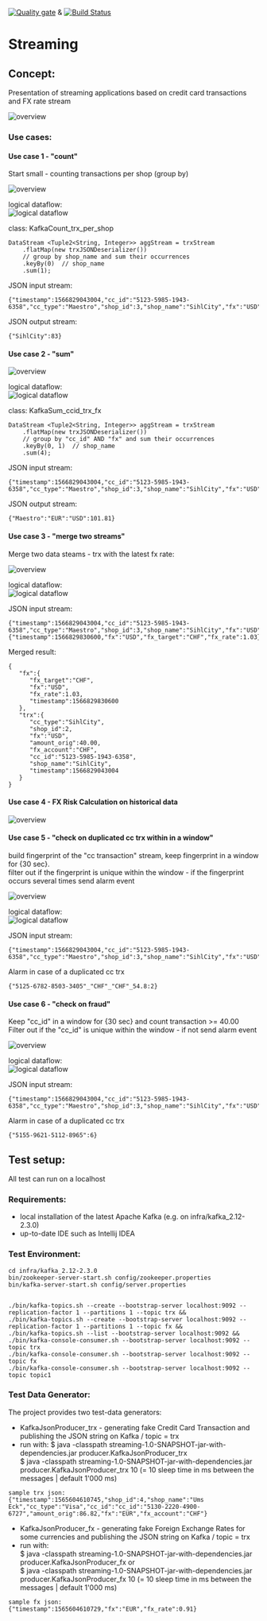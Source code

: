 [![Quality gate](https://sonarcloud.io/api/project_badges/quality_gate?project=zBrainiac_Streaming)](https://sonarcloud.io/dashboard?id=zBrainiac_Streaming) & 
[![Build Status](https://travis-ci.org/zBrainiac/Streaming.svg?branch=master)](https://travis-ci.org/zBrainiac/Streaming)
# Streaming

## Concept:  
Presentation of streaming applications based on credit card transactions and FX rate stream

![overview](https://github.com/zBrainiac/Streaming/blob/master/Images/Overview.png?raw=true "Title")
  
### Use cases:  
#### Use case 1 - "count"
Start small - counting transactions per shop (group by) 

![overview](https://github.com/zBrainiac/Streaming/blob/master/Images/uc1.png?raw=true "Title")  

logical dataflow:  
![logical dataflow](https://github.com/zBrainiac/Streaming/blob/master/Images/uc1_dataflow.png?raw=true "Title")  
 
class: KafkaCount_trx_per_shop  
```
DataStream <Tuple2<String, Integer>> aggStream = trxStream
    .flatMap(new trxJSONDeserializer())
    // group by shop_name and sum their occurrences
    .keyBy(0)  // shop_name
    .sum(1);
```
JSON input stream:
```
{"timestamp":1566829043004,"cc_id":"5123-5985-1943-6358","cc_type":"Maestro","shop_id":3,"shop_name":"SihlCity","fx":"USD","fx_account":"CHF","amount_orig":40.0}
```

JSON output stream:
```
{"SihlCity":83}
```
  
#### Use case 2 - "sum"

![overview](https://github.com/zBrainiac/Streaming/blob/master/Images/uc2.png?raw=true "Title")  

logical dataflow:  
![logical dataflow](https://github.com/zBrainiac/Streaming/blob/master/Images/uc2_dataflow.png?raw=true "Title")

class: KafkaSum_ccid_trx_fx  

```
DataStream <Tuple2<String, Integer>> aggStream = trxStream
    .flatMap(new trxJSONDeserializer())
    // group by "cc_id" AND "fx" and sum their occurrences
    .keyBy(0, 1)  // shop_name
    .sum(4);
```
JSON input stream:
```
{"timestamp":1566829043004,"cc_id":"5123-5985-1943-6358","cc_type":"Maestro","shop_id":3,"shop_name":"SihlCity","fx":"USD","fx_account":"CHF","amount_orig":40.0}
```

JSON output stream:
```
{"Maestro":"EUR":"USD":101.81}
```
  
#### Use case 3 - "merge two streams"
Merge two data steams - trx with the latest fx rate:  

![overview](https://github.com/zBrainiac/Streaming/blob/master/Images/uc3.png?raw=true "Title")  

logical dataflow:  
![logical dataflow](https://github.com/zBrainiac/Streaming/blob/master/Images/uc3_dataflow.png?raw=true "Title")

JSON input stream:
```
{"timestamp":1566829043004,"cc_id":"5123-5985-1943-6358","cc_type":"Maestro","shop_id":3,"shop_name":"SihlCity","fx":"USD","fx_account":"CHF","amount_orig":40.0}
{"timestamp":1566829830600,"fx":"USD","fx_target":"CHF","fx_rate":1.03}
```


Merged result:
```
{
   "fx":{
      "fx_target":"CHF",
      "fx":"USD",
      "fx_rate":1.03,
      "timestamp":1566829830600
   },
   "trx":{
      "cc_type":"SihlCity",
      "shop_id":2,
      "fx":"USD",
      "amount_orig":40.00,
      "fx_account":"CHF",
      "cc_id":"5123-5985-1943-6358",
      "shop_name":"SihlCity",
      "timestamp":1566829043004
   }
}
```
  
#### Use case 4 - FX Risk Calculation on historical data

![overview](https://github.com/zBrainiac/Streaming/blob/master/Images/uc4.png?raw=true "Title")

 
 
 
 #### Use case 5 - "check on duplicated cc trx within in a window"  
 build fingerprint of the "cc transaction" stream, keep fingerprint in a window for {30 sec}.  
 filter out if the fingerprint is unique within the window - if the fingerprint occurs several times send alarm event  
 
 ![overview](https://github.com/zBrainiac/Streaming/blob/master/Images/uc5.png?raw=true "Title")  
 
 logical dataflow:  
 ![logical dataflow](https://github.com/zBrainiac/Streaming/blob/master/Images/uc5_dataflow.png?raw=true "Title")
 
 JSON input stream:
 ```
 {"timestamp":1566829043004,"cc_id":"5123-5985-1943-6358","cc_type":"Maestro","shop_id":3,"shop_name":"SihlCity","fx":"USD","fx_account":"CHF","amount_orig":40.0}
 ```
 
 Alarm in case of a duplicated cc trx  
  ```
 {"5125-6782-8503-3405"_"CHF"_"CHF"_54.8:2}
 ```
 
#### Use case 6 - "check on fraud"  
Keep "cc_id" in a window for {30 sec} and count transaction >= 40.00  
Filter out if the "cc_id" is unique within the window - if  not send alarm event  

![overview](https://github.com/zBrainiac/Streaming/blob/master/Images/uc6.png?raw=true "Title")  

logical dataflow:  
![logical dataflow](https://github.com/zBrainiac/Streaming/blob/master/Images/uc6_dataflow.png?raw=true "Title")
  
JSON input stream:
```
{"timestamp":1566829043004,"cc_id":"5123-5985-1943-6358","cc_type":"Maestro","shop_id":3,"shop_name":"SihlCity","fx":"USD","fx_account":"CHF","amount_orig":40.0}
```
  
Alarm in case of a duplicated cc trx  
```
{"5155-9621-5112-8965":6}
```
 
## Test setup:
All test can run on a localhost

### Requirements:  
- local installation of the latest Apache Kafka (e.g. on infra/kafka_2.12-2.3.0)
- up-to-date IDE such as Intellij IDEA

### Test Environment:  
```
cd infra/kafka_2.12-2.3.0  
bin/zookeeper-server-start.sh config/zookeeper.properties  
bin/kafka-server-start.sh config/server.properties  


./bin/kafka-topics.sh --create --bootstrap-server localhost:9092 --replication-factor 1 --partitions 1 --topic trx &&  
./bin/kafka-topics.sh --create --bootstrap-server localhost:9092 --replication-factor 1 --partitions 1 --topic fx &&  
./bin/kafka-topics.sh --list --bootstrap-server localhost:9092 &&  
./bin/kafka-console-consumer.sh --bootstrap-server localhost:9092 --topic trx
./bin/kafka-console-consumer.sh --bootstrap-server localhost:9092 --topic fx
./bin/kafka-console-consumer.sh --bootstrap-server localhost:9092 --topic topic1
``` 

### Test Data Generator:
The project provides two test-data generators:  
- KafkaJsonProducer_trx - generating fake Credit Card Transaction and publishing the JSON string on Kafka / topic = trx 
- run with: 
$ java -classpath streaming-1.0-SNAPSHOT-jar-with-dependencies.jar producer.KafkaJsonProducer_trx  
$ java -classpath streaming-1.0-SNAPSHOT-jar-with-dependencies.jar producer.KafkaJsonProducer_trx 10 (= 10 sleep time in ms between the messages | default 1'000 ms)  
```
sample trx json:
{"timestamp":1565604610745,"shop_id":4,"shop_name":"Ums Eck","cc_type":"Visa","cc_id":"cc_id":"5130-2220-4900-6727","amount_orig":86.82,"fx":"EUR","fx_account":"CHF"}
```  
- KafkaJsonProducer_fx - generating fake Foreign Exchange Rates for some currencies and publishing the JSON string on Kafka / topic = trx 
- run with:  
$ java -classpath streaming-1.0-SNAPSHOT-jar-with-dependencies.jar producer.KafkaJsonProducer_fx  or  
$ java -classpath streaming-1.0-SNAPSHOT-jar-with-dependencies.jar producer.KafkaJsonProducer_fx 10 (= 10 sleep time in ms between the messages | default 1'000 ms)  

```  
sample fx json:
{"timestamp":1565604610729,"fx":"EUR","fx_rate":0.91}
```



